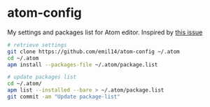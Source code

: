 # atom-config
My settings and packages list for Atom editor. Inspired by [this issue](https://stackoverflow.com/questions/30006827/how-to-save-atom-editor-config-and-list-of-packages-installed)

``` bash
# retrieve settings
git clone https://github.com/emil14/atom-config ~/.atom
cd ~/.atom
apm install --packages-file ~/.atom/package.list

# update packages list
cd ~/.atom/
apm list --installed --bare > ~/.atom/package.list
git commit -am "Update package-list"
```
